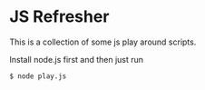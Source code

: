 # JS Refresher
This is a collection of some js play around scripts. 

Install node.js first and then just run
```
$ node play.js
```